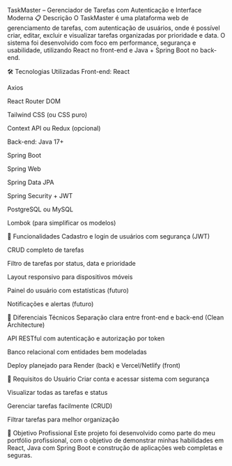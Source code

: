 TaskMaster – Gerenciador de Tarefas com Autenticação e Interface Moderna
📋 Descrição
O TaskMaster é uma plataforma web de gerenciamento de tarefas, com autenticação de usuários, onde é possível criar, editar, excluir e visualizar tarefas organizadas por prioridade e data. O sistema foi desenvolvido com foco em performance, segurança e usabilidade, utilizando React no front-end e Java + Spring Boot no back-end.

🛠️ Tecnologias Utilizadas
Front-end:
React

Axios

React Router DOM

Tailwind CSS (ou CSS puro)

Context API ou Redux (opcional)

Back-end:
Java 17+

Spring Boot

Spring Web

Spring Data JPA

Spring Security + JWT

PostgreSQL ou MySQL

Lombok (para simplificar os modelos)

🧩 Funcionalidades
 Cadastro e login de usuários com segurança (JWT)

 CRUD completo de tarefas

 Filtro de tarefas por status, data e prioridade

 Layout responsivo para dispositivos móveis

 Painel do usuário com estatísticas (futuro)

 Notificações e alertas (futuro)

🧪 Diferenciais Técnicos
Separação clara entre front-end e back-end (Clean Architecture)

API RESTful com autenticação e autorização por token

Banco relacional com entidades bem modeladas

Deploy planejado para Render (back) e Vercel/Netlify (front)

🔖 Requisitos do Usuário
Criar conta e acessar sistema com segurança

Visualizar todas as tarefas e status

Gerenciar tarefas facilmente (CRUD)

Filtrar tarefas para melhor organização

🎯 Objetivo Profissional
Este projeto foi desenvolvido como parte do meu portfólio profissional, com o objetivo de demonstrar minhas habilidades em React, Java com Spring Boot e construção de aplicações web completas e seguras.
